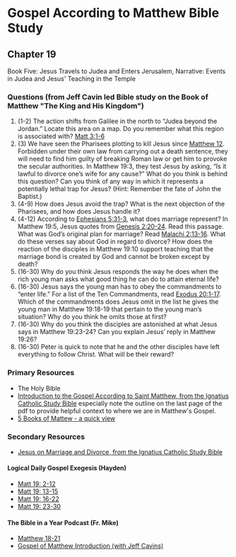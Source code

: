# Gospel According to Matthew Bible Study

## Chapter 19

Book Five: Jesus Travels to Judea and Enters Jerusalem, Narrative: Events in Judea and Jesus' Teaching in the Temple

### Questions (from Jeff Cavin led Bible study on the Book of Matthew "The King and His Kingdom")
1. (1-2) The action shifts from Galilee in the north to “Judea beyond the Jordan.” Locate this area on a map. Do you remember what this region is associated with? [Matt 3:1-6](https://www.biblegateway.com/passage/?search=Matt%203%3A1-6&version=RSVCE)
2. (3) We have seen the Pharisees plotting to kill Jesus since [Matthew 12](https://www.biblegateway.com/passage/?search=Matt%2012%3A14&version=RSVCE). Forbidden under their own law from carrying out a death sentence, they will need to find him guilty of breaking Roman law or get him to provoke the secular authorities. In Matthew 19:3, they test Jesus by asking, “Is it lawful to divorce one’s wife for any cause?” What do you think is behind this question? Can you think of any way in which it represents a potentially lethal trap for Jesus? (Hint: Remember the fate of John the Baptist.)
3. (4-9) How does Jesus avoid the trap? What is the next objection of the Pharisees, and how does Jesus handle it?
4. (4-12) According to [Ephesians 5:31-3](https://www.biblegateway.com/passage/?search=Ephesians%205%3A31-3&version=RSVCE), what does marriage represent? In Matthew 19:5, Jesus quotes from [Genesis 2:20-24](https://www.biblegateway.com/passage/?search=Genesis%202%3A20-24&version=RSVCE). Read this passage. What was God’s original plan for marriage? Read [Malachi 2:13-16](https://www.biblegateway.com/passage/?search=Malachi%202%3A13-16&version=RSVCE). What do these verses say about God in regard to divorce? How does the reaction of the disciples in Matthew 19:10 support teaching that the marriage bond is created by God and cannot be broken except by death?
5. (16-30) Why do you think Jesus responds the way he does when the rich young man asks what good thing he can do to attain eternal life?
6. (16-30) Jesus says the young man has to obey the commandments to “enter life.” For a list of the Ten Commandments, read [Exodus 20:1-17](https://www.biblegateway.com/passage/?search=Exodus%2020%3A1-17&version=RSVCE). Which of the commandments does Jesus omit in the list he gives the young man in Matthew 19:18-19 that pertain to the young man’s situation? Why do you think he omits those at first?
7. (16-30) Why do you think the disciples are astonished at what Jesus says in Matthew 19:23-24? Can you explain Jesus’ reply in Matthew 19:26?
8. (16-30) Peter is quick to note that he and the other disciples have left everything to follow Christ. What will be their reward?

### Primary Resources
* The Holy Bible
* [Introduction to the Gospel According to Saint Matthew, from the Ignatius Catholic Study Bible](https://drive.google.com/file/d/1IbrAF5TRJj90vyF3-0E3qVN-1Fx6pDYB/view?usp=drive_link)
  especially note the outline on the last page of the pdf to provide helpful context to where we are in Matthew's
  Gospel.
* [5 Books of Mattew - a quick view](https://drive.google.com/file/d/1ZLQ7OxPDoCfhrEc0dyJTNqB-KYKo5Ot5/view?usp=sharing)

### Secondary Resources
* [Jesus on Marriage and Divorce, from the Ignatius Catholic Study Bible](https://drive.google.com/file/d/1XS0Dd3-LC1e68eeITVJ-ep501aWEYMBK/view?usp=sharing)

#### Logical Daily Gospel Exegesis (Hayden)
* [Matt 19: 2-12](https://open.spotify.com/episode/1tfbD65cZkwH3noxw8Dl37?si=6p0qapjPT7SDDSAW3Q4voQ)
* [Matt 19: 13-15](https://open.spotify.com/episode/1gSzAMipSB2upIItpawacV?si=na6NGgR6RyumPmXx0SPRyg)
* [Matt 19: 16-22](https://open.spotify.com/episode/71kxrAMee0ihY5p1S0Tm5t?si=2nVNlX6ETOuu0YCBsh6bmg)
* [Matt 19: 23-30](https://open.spotify.com/episode/2D3rg85H7B4Ybziec5VihS?si=xVvoLoWoQnSHHixH2hfKag)

#### The Bible in a Year Podcast (Fr. Mike)

* [Matthew 18-21](https://open.spotify.com/episode/11efhk1zTx1IXM2o1f58QC?si=4bYzxP2JTWejP1KoBFVdTg)
* [Gospel of Matthew Introduction (with Jeff Cavins)](https://open.spotify.com/episode/4oKy0KCxtQWmdO6THASsGC)
